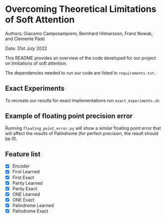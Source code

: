 # Overcoming Theoretical Limitations of Soft Attention

Authors: Giacomo Camposampiero, Bernhard Hilmarsson, Franz Nowak, and Clemente Pasti

Date: 31st July 2022

This README provides an overview of the code developed for our project on limitations of soft attention.

The dependencies needed to run our code are listed in ``requirements.txt``.

## Exact Experiments
To recreate our results for exact implementations run ``exact_experiments.sh``

## Example of floating point precision error
Running ``floating_point_error.py`` will show a similar floating point error that will affect the results of Palindrome (for perfect precision, the result should be 0).

## Feature list
- [x] Encoder
- [x] First Learned
- [x] First Exact 
- [x] Parity Learned
- [X] Parity Exact
- [x] ONE Learned
- [x] ONE Exact
- [x] Palindrome Learned
- [x] Palindrome Exact

